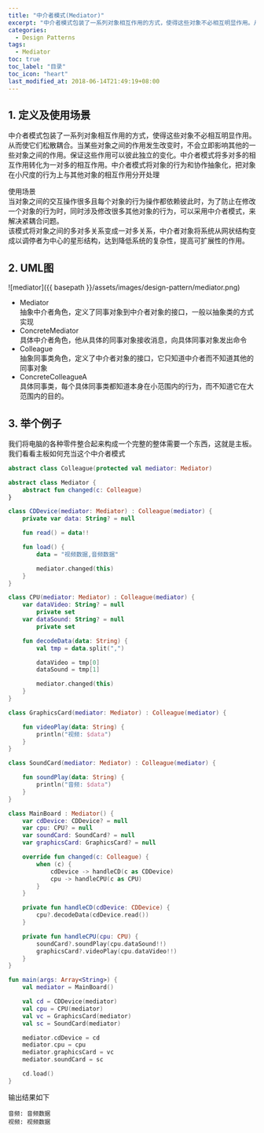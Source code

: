 ```yaml
---
title: "中介者模式(Mediator)"
excerpt: "中介者模式包装了一系列对象相互作用的方式，使得这些对象不必相互明显作用。从而使它们松散耦合。当某些对象之间的作用发生改变时，不会立即影响其他的一些对象之间的作用。保证这些作用可以彼此独立的变化。中介者模式将多对多的相互作用转化为一对多的相互作用。中介者模式将对象的行为和协作抽象化，把对象在小尺度的行为上与其他对象的相互作用分开处理"
categories:
  - Design Patterns
tags:
  - Mediator
toc: true
toc_label: "目录"
toc_icon: "heart"
last_modified_at: 2018-06-14T21:49:19+08:00
---
```


## 1. 定义及使用场景
中介者模式包装了一系列对象相互作用的方式，使得这些对象不必相互明显作用。从而使它们松散耦合。当某些对象之间的作用发生改变时，不会立即影响其他的一些对象之间的作用。保证这些作用可以彼此独立的变化。中介者模式将多对多的相互作用转化为一对多的相互作用。中介者模式将对象的行为和协作抽象化，把对象在小尺度的行为上与其他对象的相互作用分开处理

使用场景  
当对象之间的交互操作很多且每个对象的行为操作都依赖彼此时，为了防止在修改一个对象的行为时，同时涉及修改很多其他对象的行为，可以采用中介者模式，来解决紧耦合问题。  
该模式将对象之间的多对多关系变成一对多关系，中介者对象将系统从网状结构变成以调停者为中心的星形结构，达到降低系统的复杂性，提高可扩展性的作用。

## 2. UML图
![mediator]({{ basepath }}/assets/images/design-pattern/mediator.png)

- Mediator  
  抽象中介者角色，定义了同事对象到中介者对象的接口，一般以抽象类的方式实现
- ConcreteMediator  
  具体中介者角色，他从具体的同事对象接收消息，向具体同事对象发出命令
- Colleague  
  抽象同事类角色，定义了中介者对象的接口，它只知道中介者而不知道其他的同事对象
- ConcreteColleagueA  
  具体同事类，每个具体同事类都知道本身在小范围内的行为，而不知道它在大范围内的目的。

## 3. 举个例子
我们将电脑的各种零件整合起来构成一个完整的整体需要一个东西，这就是主板。我们看看主板如何充当这个中介者模式

```kotlin
abstract class Colleague(protected val mediator: Mediator)

abstract class Mediator {
    abstract fun changed(c: Colleague)
}

class CDDevice(mediator: Mediator) : Colleague(mediator) {
    private var data: String? = null

    fun read() = data!!

    fun load() {
        data = "视频数据,音频数据"

        mediator.changed(this)
    }
}

class CPU(mediator: Mediator) : Colleague(mediator) {
    var dataVideo: String? = null
        private set
    var dataSound: String? = null
        private set

    fun decodeData(data: String) {
        val tmp = data.split(",")

        dataVideo = tmp[0]
        dataSound = tmp[1]

        mediator.changed(this)
    }
}

class GraphicsCard(mediator: Mediator) : Colleague(mediator) {

    fun videoPlay(data: String) {
        println("视频: $data")
    }
}

class SoundCard(mediator: Mediator) : Colleague(mediator) {

    fun soundPlay(data: String) {
        println("音频: $data")
    }
}

class MainBoard : Mediator() {
    var cdDevice: CDDevice? = null
    var cpu: CPU? = null
    var soundCard: SoundCard? = null
    var graphicsCard: GraphicsCard? = null

    override fun changed(c: Colleague) {
        when (c) {
            cdDevice -> handleCD(c as CDDevice)
            cpu -> handleCPU(c as CPU)
        }
    }

    private fun handleCD(cdDevice: CDDevice) {
        cpu?.decodeData(cdDevice.read())
    }

    private fun handleCPU(cpu: CPU) {
        soundCard?.soundPlay(cpu.dataSound!!)
        graphicsCard?.videoPlay(cpu.dataVideo!!)
    }
}

fun main(args: Array<String>) {
    val mediator = MainBoard()

    val cd = CDDevice(mediator)
    val cpu = CPU(mediator)
    val vc = GraphicsCard(mediator)
    val sc = SoundCard(mediator)

    mediator.cdDevice = cd
    mediator.cpu = cpu
    mediator.graphicsCard = vc
    mediator.soundCard = sc

    cd.load()
}
```

输出结果如下
```text
音频: 音频数据
视频: 视频数据
```
